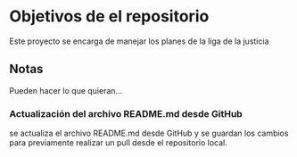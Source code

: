 # Objetivos de el repositorio

Este proyecto se encarga de manejar los planes de la liga de la justicia


## Notas
Pueden hacer lo que quieran...


### Actualización del archivo README.md desde GitHub

se actualiza el archivo README.md desde GitHub y se guardan los cambios para previamente realizar un pull desde el repositorio local.
